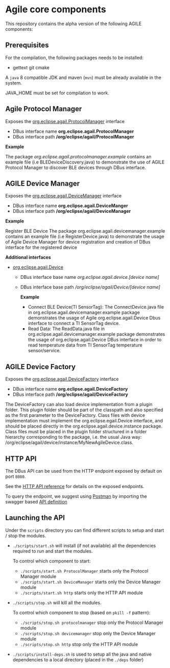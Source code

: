 <!--
# Copyright (C) 2017 Create-Net / FBK.
# All rights reserved. This program and the accompanying materials
# are made available under the terms of the Eclipse Public License 2.0
# which accompanies this distribution, and is available at
# https://www.eclipse.org/legal/epl-2.0/
# 
# SPDX-License-Identifier: EPL-2.0
#
# Contributors:
#     Create-Net / FBK - initial API and implementation
-->

Agile core components
===

This repository contains the alpha version of the following AGILE components:

Prerequisites
---

For the compilation, the following packages needs to be installed:
- gettext git cmake

A `java` 8 compatible JDK and maven (`mvn`) must be already available in the system.

JAVA_HOME must be set for compilation to work.

Agile Protocol Manager
---

Exposes the [org.eclipse.agail.ProtocolManager](http://agile-iot.github.io/agile-api-spec/docs/html/api.html#iot_agile_ProtocolManager) interface

- DBus interface name **org.eclipse.agail.ProtocolManager**
- DBus interface path **/org/eclipse/agail/ProtocolManager**

**Example**

The package *org.eclipse.agail.protocolmanager.example* contains an example
file (i.e BLEDeviceDiscovery.java) to demonstrate the use of AGILE Protocol Manager to discover BLE devices through DBus interface.

AGILE Device Manager
---

Exposes the [org.eclipse.agail.DeviceManager](http://agile-iot.github.io/agile-api-spec/docs/html/api.html#iot_agile_DeviceManager) interface

- DBus interface name **org.eclipse.agail.DeviceManger**
- DBus interface path **/org/eclipse/agail/DeviceManager**

**Example**

Register BLE Device The package org.eclipse.agail.devicemanager.example contains an example file (i.e RegisterDevice.java) to demonstrate the usage of Agile Device Manager for device registration and creation of DBus interface for the registered device

**Additional interfaces**

- [org.eclipse.agail.Device](http://agile-iot.github.io/agile-api-spec/docs/html/api.html#iot_agile_Device)
  - DBus interface base name *org.eclipse.agail.device.[device name]*
  - DBus interface base path */org/eclipse/agail/Device/[device name]*

    **Example**

    - Connect BLE Device(TI SensorTag): The ConnectDevice.java file in org.eclipse.agail.devicemanager.example package demonstrates the usage of Agile org.eclipse.agail.Device Dbus interface to connect a TI SensorTag device.
    - Read Data: The ReadData.java file in org.eclipse.agail.devicemanager.example package demonstrates the usage of org.eclipse.agail.Device DBus interface in order to read temperature data from TI SensorTag temperature sensor/service.

AGILE Device Factory
---

Exposes the [org.eclipse.agail.DeviceFactory](http://agile-iot.github.io/agile-api-spec/docs/html/api.html#iot_agile_DeviceFactory) interface

- DBus interface name **org.eclipse.agail.DeviceFactory**
- DBus interface path **/org/eclipse/agail/DeviceFactory**

The DeviceFactory can also load device implementation from a plugin folder. This plugin folder should be part of the classpath and also specified as the first parameter to the DeviceFactory.
Class files with device implementation must implement the org.eclipse.egail.Device interface, and should be placed directly in the org.eclipse.agail.device.instance package. Class files must be placed in the plugin folder structured in a folder hierarchy corresponding to the package, i.e. the usual Java way: <pluginfolder>/org/eclipse/agail/device/instance/MyNewAgileDevice.class.

HTTP API
---

The DBus API can be used from the HTTP endpoint exposed by default on port `8080`.

See the [HTTP API reference](http://petstore.swagger.io/?url=http://agile-iot.github.io/agile-api-spec/docs/swagger/api.swagger.yml) for details on the exposed endpoints.

To query the endpoint, we suggest using [Postman](https://www.getpostman.com/) by importing the swagger based [API definition](http://agile-iot.github.io/agile-api-spec/docs/swagger/api.swagger.yml)

Launching the API
---

Under the `scripts` directory you can find different scripts to setup and start / stop the modules.

- `./scripts/start.sh` will install (if not available) all the dependencies required to run and start the modules.

  To control which component to start:
  - `./scripts/start.sh ProtocolManager` starts only the Protocol Manager module
  - `./scripts/start.sh DeviceManager` starts only the Device Manager module
  - `./scripts/start.sh http` starts only the HTTP API module

- `./scripts/stop.sh` will kill all the modules.

  To control which component to stop (based on `pkill -f` pattern):
  - `./scripts/stop.sh protocolmanager` stop only the Protocol Manager module
  - `./scripts/stop.sh devicemanager` stop only the Device Manager module
  - `./scripts/stop.sh http` stop only the HTTP API module

-  `./scripts/install-deps.sh` is used to setup all the java and native dependencies to a local directory (placed in the `./deps` folder)
